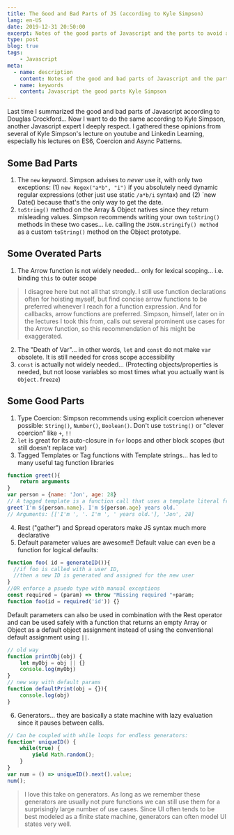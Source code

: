 ```yaml
---
title: The Good and Bad Parts of JS (according to Kyle Simpson)
lang: en-US
date: 2019-12-31 20:50:00
excerpt: Notes of the good parts of Javascript and the parts to avoid according to Kyle Simpson's books and lectures.
type: post
blog: true
tags:
    - Javascript
meta:
  - name: description
    content: Notes of the good and bad parts of Javascript and the parts to avoid according to Kyle Simpson's books and lectures.
  - name: keywords
    content: Javascript the good parts Kyle Simpson
---
```


Last time I summarized the good and bad parts of Javascript according to Douglas Crockford... Now I want to do the same according to Kyle Simpson, another Javascript expert I deeply respect. I gathered these opinions from several of Kyle Simpson's lecture on youtube and Linkedin Learning, especially his lectures on ES6, Coercion and Async Patterns.

## Some Bad Parts
1. The `new` keyword. Simpson advises to _never_ use it, with only two exceptions: (1) `new Regex("a*b", "i")` if you absolutely need dynamic regular expressions (other just use static `/a*b/i` syntax) and (2) `new Date() because that's the only way to get the date.
2. `toString()` method on the Array & Object natives since they return misleading values. Simpson recommends writing your own `toString()` methods in these two cases... i.e. calling the `JSON.stringify() method` as a custom `toString()` method on the Object prototype.

## Some Overated Parts
1. The Arrow function is not widely needed... only for lexical scoping... i.e. binding `this` to outer scope
> I disagree here but not all that strongly. I still use function declarations often for hoisting myself, but find concise arrow functions to be preferred whenever I reach for a function expression. And for callbacks, arrow functions are preferred. Simpson, himself, later on in the lectures I took this from, calls out several prominent use cases for the Arrow function, so this recommendation of his might be exaggerated.
2. The "Death of Var"... in other words, `let` and `const` do not make `var` obsolete. It is still needed for cross scope accessibility
3. `const` is actually not widely needed... (Protecting objects/properties is needed, but not loose variables so most times what you actually want is `Object.freeze`)

## Some Good Parts
1. Type Coercion: Simpson recommends using explicit coercion whenever possible: `String()`, `Number()`, `Boolean()`. Don't use `toString()` or "clever coercion" like `+`, `!!`
2. `let` is great for its auto-closure in `for` loops and other block scopes (but still doesn't replace var)
3. Tagged Templates or Tag functions with Template strings... has led to many useful tag function libraries

```js
function greet(){
    return arguments
}
var person = {name: 'Jon', age: 28}
// A tagged template is a function call that uses a template literal from which to get its arguments
greet`I'm ${person.name}. I'm ${person.age} years old.`
// Arguments: [['I'm ', '. I'm ', ' years old.'], 'Jon', 28]
```

4. Rest ("gather") and Spread operators make JS syntax much more declarative
5. Default parameter values are awesome!! Default value can even be a function for logical defaults:

```js
function foo( id = generateID()){
  //if foo is called with a user ID, 
  //then a new ID is generated and assigned for the new user
}
//OR enforce a psuedo type with manual exceptions
const required = (param) => throw "Missing required "+param;
function foo(id = required('id')) {}
```
Default parameters can also be used in combination with the Rest operator and can be used safely with a function that returns an empty Array or Object as a default object assignment instead of using the conventional default assignment using `||`.

```js
// old way
function printObj(obj) {
    let myObj = obj || {}
    console.log(myObj)
}
// new way with default params
function defaultPrint(obj = {}){
    console.log(obj)
}
```

6. Generators... they are basically a state machine with lazy evaluation since it pauses between calls.
```js
// Can be coupled with while loops for endless generators:
function* uniqueID() {
    while(true) {
        yield Math.random();
    }
}
var num = () => uniqueID().next().value;
num();
```
> I love this take on generators. As long as we remember these generators are usually not pure functions we can still use them for a surprisingly large number of use cases. Since UI often tends to be best modeled as a finite state machine, generators can often model UI states very well.